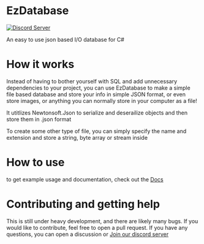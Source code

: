 # EzDatabase
[![Discord Server](https://img.shields.io/discord/801857343930761281?label=Discord)](https://discord.gg/https://discord.gg/2ZhXXVJYhU)

An easy to use json based I/O database for C#

# How it works
Instead of having to bother yourself with SQL and add unnecessary dependencies to your project, you can use EzDatabase to make a simple file based database and store your info
in simple JSON format, or even store images, or anything you can normally store in your computer as a file!

It utitlizes Newtonsoft.Json to serialize and deserailize objects and then store them in .json format

To create some other type of file, you can simply specify the name and extension and store a string, byte array or stream inside
# How to use
to get example usage and documentation, check out the [Docs](https://idoeverything.github.io/EzDatabase/)
# Contributing and getting help
This is still under heavy development, and there are likely many bugs. If you would like to contribute, feel free to open a pull request. If you have any questions, you can open a discussion or [Join our discord server](https://discord.gg/2ZhXXVJYhU)
